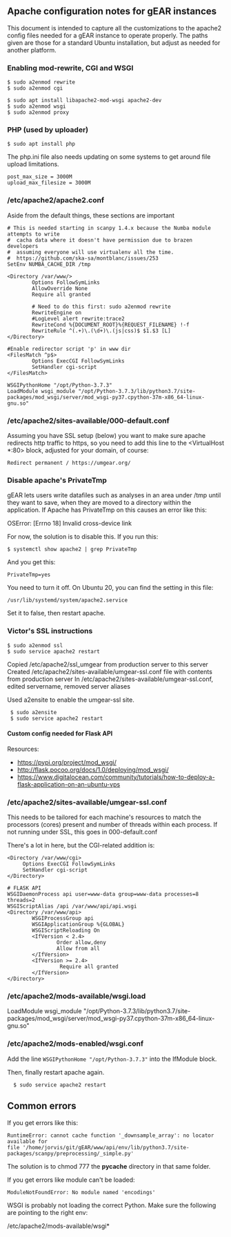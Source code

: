 ## Apache configuration notes for gEAR instances

This document is intended to capture all the customizations to the apache2 config files needed for a gEAR instance to operate properly.  The paths given are those for a standard Ubuntu installation, but adjust as needed for another platform.

### Enabling mod-rewrite, CGI and WSGI

    $ sudo a2enmod rewrite
    $ sudo a2enmod cgi

    $ sudo apt install libapache2-mod-wsgi apache2-dev
    $ sudo a2enmod wsgi
    $ sudo a2enmod proxy
    
### PHP (used by uploader)

    $ sudo apt install php

The php.ini file also needs updating on some systems to get around file upload limitations.

    post_max_size = 3000M
    upload_max_filesize = 3000M

### /etc/apache2/apache2.conf

Aside from the default things, these sections are important

    # This is needed starting in scanpy 1.4.x because the Numba module attempts to write
    #  cacha data where it doesn't have permission due to brazen developers
    #  assuming everyone will use virtualenv all the time.
    #  https://github.com/ska-sa/montblanc/issues/253
    SetEnv NUMBA_CACHE_DIR /tmp

    <Directory /var/www/>
            Options FollowSymLinks
            AllowOverride None
            Require all granted

            # Need to do this first: sudo a2enmod rewrite
            RewriteEngine on
            #LogLevel alert rewrite:trace2
            RewriteCond %{DOCUMENT_ROOT}%{REQUEST_FILENAME} !-f
            RewriteRule ^(.+)\.(\d+)\.(js|css)$ $1.$3 [L]
    </Directory>

    #Enable redirector script 'p' in www dir
    <FilesMatch ^p$>
            Options ExecCGI FollowSymLinks
            SetHandler cgi-script
    </FilesMatch>

    WSGIPythonHome "/opt/Python-3.7.3"
    LoadModule wsgi_module "/opt/Python-3.7.3/lib/python3.7/site-packages/mod_wsgi/server/mod_wsgi-py37.cpython-37m-x86_64-linux-gnu.so"

### /etc/apache2/sites-available/000-default.conf

Assuming you have SSL setup (below) you want to make sure apache redirects http traffic
to https, so you need to add this line to the <VirtualHost *:80> block, adjusted for your
domain, of course:

    Redirect permanent / https://umgear.org/

### Disable apache's PrivateTmp

gEAR lets users write datafiles such as analyses in an area under /tmp until they want to
save, when they are moved to a directory within the application.  If Apache has PrivateTmp
on this causes an error like this:

   OSError: [Errno 18] Invalid cross-device link

For now, the solution is to disable this.  If you run this:

    $ systemctl show apache2 | grep PrivateTmp

And you get this:

    PrivateTmp=yes

You need to turn it off.  On Ubuntu 20, you can find the setting in this file:

    /usr/lib/systemd/system/apache2.service

Set it to false, then restart apache.

### Victor's SSL instructions

    $ sudo a2enmod ssl
    $ sudo service apache2 restart

Copied /etc/apache2/ssl_umgear from production server to this server
Created /etc/apache2/sites-available/umgear-ssl.conf file with contents from production server
In /etc/apache2/sites-available/umgear-ssl.conf, edited servername, removed server aliases

Used a2ensite to enable the umgear-ssl site.

     $ sudo a2ensite
     $ sudo service apache2 restart

#### Custom config needed for Flask API

Resources:
- https://pypi.org/project/mod_wsgi/
- http://flask.pocoo.org/docs/1.0/deploying/mod_wsgi/
- https://www.digitalocean.com/community/tutorials/how-to-deploy-a-flask-application-on-an-ubuntu-vps

### /etc/apache2/sites-available/umgear-ssl.conf

This needs to be tailored for each machine's resources to match the processors (cores) present
and number of threads within each process.  If not running under SSL, this goes in 000-default.conf

There's a lot in here, but the CGI-related addition is:

    <Directory /var/www/cgi>
         Options ExecCGI FollowSymLinks
         SetHandler cgi-script
    </Directory>

    # FLASK API
    WSGIDaemonProcess api user=www-data group=www-data processes=8 threads=2
    WSGIScriptAlias /api /var/www/api/api.wsgi
    <Directory /var/www/api>
            WSGIProcessGroup api
            WSGIApplicationGroup %{GLOBAL}
            WSGIScriptReloading On
            <IfVersion < 2.4>
                    Order allow,deny
                    Allow from all
            </IfVersion>
            <IfVersion >= 2.4>
                     Require all granted
            </IfVersion>
    </Directory>

### /etc/apache2/mods-available/wsgi.load

LoadModule wsgi_module "/opt/Python-3.7.3/lib/python3.7/site-packages/mod_wsgi/server/mod_wsgi-py37.cpython-37m-x86_64-linux-gnu.so"

### /etc/apache2/mods-enabled/wsgi.conf

Add the line `WSGIPythonHome "/opt/Python-3.7.3"` into the IfModule block.

Then, finally restart apache again.

      $ sudo service apache2 restart


## Common errors

If you get errors like this:

```
RuntimeError: cannot cache function '_downsample_array': no locator available for
file '/home/jorvis/git/gEAR/www/api/env/lib/python3.7/site-packages/scanpy/preprocessing/_simple.py'
```

The solution is to chmod 777 the __pycache__ directory in that same folder.

If you get errors like module can't be loaded:

```
ModuleNotFoundError: No module named 'encodings'
```

WSGI is probably not loading the correct Python.  Make sure the following are pointing to the right env:

/etc/apache2/mods-available/wsgi*
